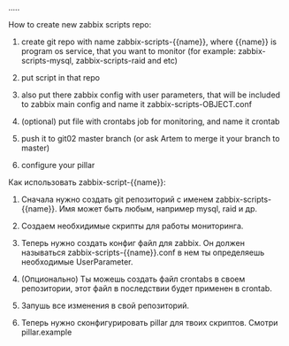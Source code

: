 .....

How to create new zabbix scripts repo:

1) create git repo with name zabbix-scripts-{{name}}, where {{name}} is program os service, that you want to monitor (for example: zabbix-scripts-mysql, zabbix-scripts-raid and etc)

2) put script in that repo

3) also put there zabbix config with user parameters, that will be included to zabbix main config and name it zabbix-scripts-OBJECT.conf

4) (optional) put file with crontabs job for monitoring, and name it crontab

5) push it to git02 master branch (or ask Artem to merge it your branch to master)

6) configure your pillar

Как использовать zabbix-script-{{name}}:

1) Сначала нужно создать git репозиторий с именем zabbix-scripts-{{name}}. Имя может быть любым, например mysql, raid и др. 

2) Создаем необхидимые скрипты для работы мониторинга.

3) Теперь нужно создать конфиг файл для zabbix. Он должен называться zabbix-scripts-{{name}}.conf в нем ты определяешь необходимые UserParameter.

4) (Опционально) Ты можешь создать файл crontabs в своем репозитории, этот файл в последствии будет применен в crontab.

5) Запушь все изменения в свой репозиторий.

6) Теперь нужно сконфигурировать pillar для твоих скриптов. Смотри pillar.example
